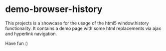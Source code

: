# demo-browser-history
 
This projects is a showcase for the usage of the html5 window.history functionality.
It contains a demo page with some html replacements via ajax and hyperlink navigation.

Have fun :)
